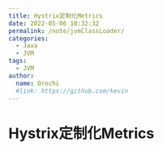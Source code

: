 ```yaml
---
title: Hystrix定制化Metrics
date: 2022-05-06 10:32:32
permalink: /note/jvmClassLoader/
categories:
  - Java
  - JVM
tags:
  - JVM
author: 
  name: Orochi
  #link: https://github.com/kevin
---
```

# Hystrix定制化Metrics
